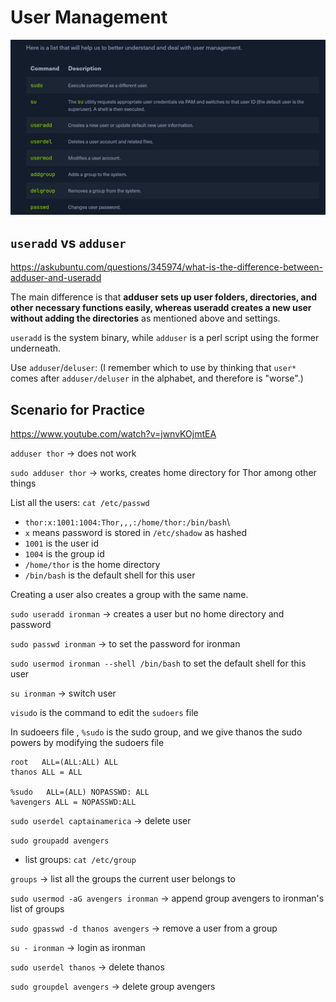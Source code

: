 # User Management

![35158e322d14e1fb7c2329f3d72ad451.png](../../images/35158e322d14e1fb7c2329f3d72ad451.png)


## `useradd` vs `adduser`

https://askubuntu.com/questions/345974/what-is-the-difference-between-adduser-and-useradd

The main difference is that **adduser sets up user folders, directories, and other necessary functions easily, whereas useradd creates a new user without adding the directories** as mentioned above and settings.

`useradd` is the system binary, while `adduser` is a perl script using the former underneath.

Use `adduser`/`deluser`:
(I remember which to use by thinking that `user*` comes after `adduser/deluser` in the alphabet, and therefore is "worse".)


## Scenario for Practice

https://www.youtube.com/watch?v=jwnvKOjmtEA

`adduser thor`  -> does not work 

`sudo adduser thor` -> works, creates home directory for Thor among other things

List all the users: 
`cat /etc/passwd`
- `thor:x:1001:1004:Thor,,,:/home/thor:/bin/bash`\
- `x` means password is stored in `/etc/shadow` as hashed
- `1001` is the user id 
- `1004` is the group id
- `/home/thor` is the home directory
- `/bin/bash` is the default shell for this user

Creating a user also creates a group with the same name.

`sudo useradd ironman` -> creates a user but no home directory and password

`sudo passwd ironman` -> to set the password for ironman

`sudo usermod ironman --shell /bin/bash` to set the default shell for this user

`su ironman` -> switch user

`visudo` is the command to edit the `sudoers` file

In sudoeers file , `%sudo` is the sudo group, and we give thanos the sudo powers by modifying the sudoers file

```
root   ALL=(ALL:ALL) ALL
thanos ALL = ALL

%sudo   ALL=(ALL) NOPASSWD: ALL
%avengers ALL = NOPASSWD:ALL
```

`sudo userdel captainamerica`  -> delete user

`sudo groupadd avengers` 
- list groups: `cat /etc/group`

`groups`  -> list all the groups the current user belongs to

`sudo usermod -aG avengers ironman`  -> append group avengers to ironman's list of groups

`sudo gpasswd -d thanos avengers` -> remove a user from a group

`su - ironman` -> login as ironman

`sudo userdel thanos` -> delete thanos

`sudo groupdel avengers` -> delete group avengers